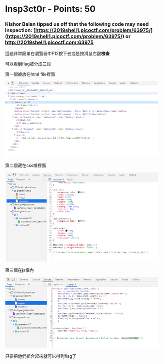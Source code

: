  # Insp3ct0r - Points: 50
 
 ### Kishor Balan tipped us off that the following code may need inspection: [https://2019shell1.picoctf.com/problem/63975/](https://2019shell1.picoctf.com/problem/63975/) or http://2019shell1.picoctf.com:63975


這題非常簡單在瀏覽器中F12按下去或是按滑鼠右鍵**檢查**

可以看到flag被分成三段

第一個被放在html file裡面

![image](https://github.com/bohsiang/CTF_practice/blob/master/picoCTF2019/picture/Insp3ct0r_1.PNG)

第二個藏在css檔裡面

![image](https://github.com/bohsiang/CTF_practice/blob/master/picoCTF2019/picture/Insp3ct0r_2.PNG)

第三個在js檔內

![image](https://github.com/bohsiang/CTF_practice/blob/master/picoCTF2019/picture/Insp3ct0r_3.PNG)


只要把他們組合起來就可以得到flag了
